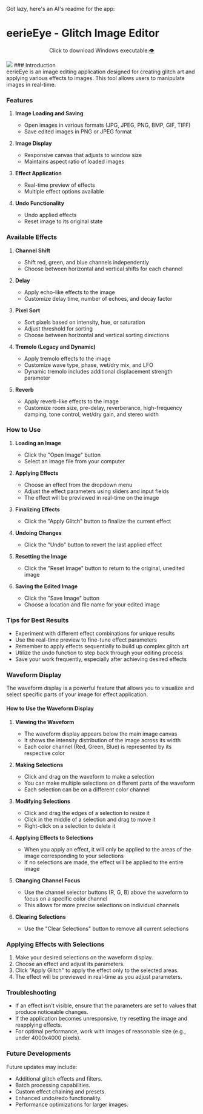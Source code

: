 Got lazy, here's an AI's readme for the app: 
# eerieEye - Glitch Image Editor

<p align="center">
  Click to download Windows executable:<a href="https://github.com/eerietheery/eerie_eye/releases/download/main/eerieEye.exe">👁️</a>
</p>
<img align-content="center" src="https://i.imgur.com/Sl6EcjK.png">
### Introduction <br/>
eerieEye is an image editing application designed for creating glitch art and applying various effects to images. This tool allows users to manipulate images in real-time.

### Features

1. **Image Loading and Saving**
   - Open images in various formats (JPG, JPEG, PNG, BMP, GIF, TIFF)
   - Save edited images in PNG or JPEG format

2. **Image Display**
   - Responsive canvas that adjusts to window size
   - Maintains aspect ratio of loaded images

3. **Effect Application**
   - Real-time preview of effects
   - Multiple effect options available

4. **Undo Functionality**
   - Undo applied effects
   - Reset image to its original state

### Available Effects

1. **Channel Shift**
   - Shift red, green, and blue channels independently
   - Choose between horizontal and vertical shifts for each channel

2. **Delay**
   - Apply echo-like effects to the image
   - Customize delay time, number of echoes, and decay factor

3. **Pixel Sort**
   - Sort pixels based on intensity, hue, or saturation
   - Adjust threshold for sorting
   - Choose between horizontal and vertical sorting directions

4. **Tremolo (Legacy and Dynamic)**
   - Apply tremolo effects to the image
   - Customize wave type, phase, wet/dry mix, and LFO
   - Dynamic tremolo includes additional displacement strength parameter

5. **Reverb**
   - Apply reverb-like effects to the image
   - Customize room size, pre-delay, reverberance, high-frequency damping, tone control, wet/dry gain, and stereo width

### How to Use

1. **Loading an Image**
   - Click the "Open Image" button
   - Select an image file from your computer

2. **Applying Effects**
   - Choose an effect from the dropdown menu
   - Adjust the effect parameters using sliders and input fields
   - The effect will be previewed in real-time on the image

3. **Finalizing Effects**
   - Click the "Apply Glitch" button to finalize the current effect

4. **Undoing Changes**
   - Click the "Undo" button to revert the last applied effect

5. **Resetting the Image**
   - Click the "Reset Image" button to return to the original, unedited image

6. **Saving the Edited Image**
   - Click the "Save Image" button
   - Choose a location and file name for your edited image

### Tips for Best Results

- Experiment with different effect combinations for unique results
- Use the real-time preview to fine-tune effect parameters
- Remember to apply effects sequentially to build up complex glitch art
- Utilize the undo function to step back through your editing process
- Save your work frequently, especially after achieving desired effects

### Waveform Display

The waveform display is a powerful feature that allows you to visualize and select specific parts of your image for effect application.

#### How to Use the Waveform Display

1. **Viewing the Waveform**
   - The waveform display appears below the main image canvas
   - It shows the intensity distribution of the image across its width
   - Each color channel (Red, Green, Blue) is represented by its respective color

2. **Making Selections**
   - Click and drag on the waveform to make a selection
   - You can make multiple selections on different parts of the waveform
   - Each selection can be on a different color channel

3. **Modifying Selections**
   - Click and drag the edges of a selection to resize it
   - Click in the middle of a selection and drag to move it
   - Right-click on a selection to delete it

4. **Applying Effects to Selections**
   - When you apply an effect, it will only be applied to the areas of the image corresponding to your selections
   - If no selections are made, the effect will be applied to the entire image

5. **Changing Channel Focus**
   - Use the channel selector buttons (R, G, B) above the waveform to focus on a specific color channel
   - This allows for more precise selections on individual channels

6. **Clearing Selections**
   - Use the "Clear Selections" button to remove all current selections

### Applying Effects with Selections

1. Make your desired selections on the waveform display.
2. Choose an effect and adjust its parameters.
3. Click "Apply Glitch" to apply the effect only to the selected areas.
4. The effect will be previewed in real-time as you adjust parameters.

### Troubleshooting

- If an effect isn't visible, ensure that the parameters are set to values that produce noticeable changes.
- If the application becomes unresponsive, try resetting the image and reapplying effects.
- For optimal performance, work with images of reasonable size (e.g., under 4000x4000 pixels).

### Future Developments

Future updates may include:
- Additional glitch effects and filters.
- Batch processing capabilities.
- Custom effect chaining and presets.
- Enhanced undo/redo functionality.
- Performance optimizations for larger images.
